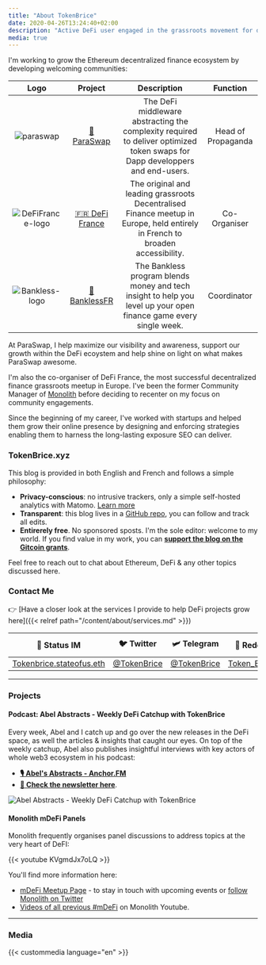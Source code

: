 ```yaml
---
title: "About TokenBrice"
date: 2020-04-26T13:24:40+02:00
description: "Active DeFi user engaged in the grassroots movement for decentralized finance, in France & across Europe."
media: true
---
```


I'm working to grow the Ethereum decentralized finance ecosystem by developing welcoming communities:

|  Logo | Project | Description | Function |
| :---: | :---: | :---: | :---: |
|  ![paraswap](/img/others/paraswap.png) | [💱 ParaSwap](https://paraswap.io) | The DeFi middleware abstracting the complexity required to deliver optimized token swaps for Dapp developpers and end-users. | Head of Propaganda |
|  ![DeFiFrance-logo](/img/others/defifrance.jpg) | [🇫🇷 DeFi France](https://t.me/defifrance) | The original and leading grassroots Decentralised Finance meetup in Europe, held entirely in French to broaden accessibility. | Co-Organiser |
| ![Bankless-logo](/img/others/bankless.jpg) | [💸 BanklessFR](https://banklessfr.substack.com/) | The Bankless program blends money and tech insight to help you level up your open finance game every single week. | Coordinator |

At ParaSwap, I help maximize our visibility and awareness, support our growth within the DeFi ecoystem and help shine on light on what makes ParaSwap awesome.

I'm also the co-organiser of DeFi France, the most successful decentralized finance grassroots meetup in Europe. I've been the former Community Manager of [Monolith](https://monolith.xyz) before deciding to recenter on my focus on community engagements.

Since the beginning of my career, I've worked with startups and helped them grow their online presence by designing and enforcing strategies enabling them to harness the long-lasting exposure SEO can deliver.

### TokenBrice.xyz

This blog is provided in both English and French and follows a simple philosophy:

- **Privacy-conscious**: no intrusive trackers, only a simple self-hosted analytics with Matomo. [Learn more](https://tokenbrice.xyz/posts/2020/hello-world/)
- **Transparent**: this blog lives in a [GitHub repo](github.com/tokenbrice/blog/), you can follow and track all edits.
- **Entirerely free**. No sponsored sposts. I'm the sole editor: welcome to my world. If you find value in my work, you can **[support the blog on the Gitcoin grants](https://gitcoin.co/grants/811/tokenbrice-shining-light-on-ethereums-defi-en-fr)**.

Feel free to reach out to chat about Ethereum, DeFi & any other topics discussed here.

### Contact Me

👉 [Have a closer look at the services I provide to help DeFi projects grow here]({{< relref path="/content/about/services.md" >}})

|  🌟 Status IM | 🐦 Twitter | 🛩 Telegram | 👾 Reddit | 📧 Mail |
| :---: | :---: | :---: | :---: | :---: |
|  [Tokenbrice.stateofus.eth](https://join.status.im/user/tokenbrice.stateofus.eth) | [@TokenBrice](https://twitter.com/tokenbrice) | [@TokenBrice](https://t.me/tokenbrice) | [Token_Brice](https://www.reddit.com/user/Token_Brice) | [Here](mailto:me@tokenbrice.com)

---

### Projects

#### Podcast: Abel Abstracts - Weekly DeFi Catchup with TokenBrice

Every week, Abel and I catch up and go over the new releases in the DeFi space, as well the articles & insights that caught our eyes. On top of the weekly catchup, Abel also publishes insightful interviews with key actors of whole web3 ecosystem in his podcast: 
- **[🎙 Abel's Abstracts - Anchor.FM](https://anchor.fm/abelsabstracts)**  
- **[📧 Check the newsletter here](https://abelsabstracts.substack.com/)**.

![Abel Abstracts - Weekly DeFi Catchup with TokenBrice](/img/others/abel-abstracts.jpeg)

#### Monolith mDeFi Panels

Monolith frequently organises panel discussions to address topics at the very heart of DeFI:

{{< youtube KVgmdJx7oLQ >}}

You'll find more information here:
- [mDeFi Meetup Page](https://www.meetup.com/monolith/) - to stay in touch with upcoming events or [follow Monolith on Twitter](https://twitter.com/monolith_web3/)
- [Videos of all previous #mDeFi](https://www.youtube.com/playlist?list=PLimDUDoPGQcmP7E4KKBi8BzMt7gk9izJU) on Monolith Youtube.

---

### Media

{{< custommedia language="en" >}}
